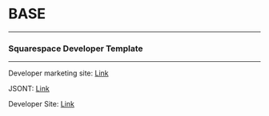 # BASE
--------------------
### Squarespace Developer Template

-----------------------


Developer marketing site: [Link](http://developers.squarespace.com/)

JSONT: [Link](http://jsont.squarespace.com/#Index-reference-)

Developer Site: [Link](http://developers.squarespace.com/initial-setup/)